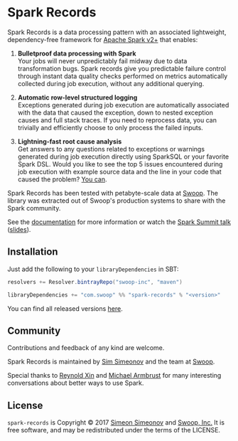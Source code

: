 # Spark Records

Spark Records is a data processing pattern with an associated lightweight, dependency-free framework for [Apache Spark v2+](https://spark.apache.org/) that enables:

1. **Bulletproof data processing with Spark**  
	Your jobs will never unpredictably fail midway due to data transformation bugs. Spark records give you predictable failure control through instant data quality checks performed on metrics automatically collected during job execution, without any additional querying.

2. **Automatic row-level structured logging**  
	Exceptions generated during job execution are automatically associated with the data that caused the exception, down to nested exception causes and full stack traces. If you need to reprocess data, you can trivially and efficiently choose to only process the failed inputs.

3. **Lightning-fast root cause analysis**  
	Get answers to any questions related to exceptions or warnings generated during job execution directly using SparkSQL or your favorite Spark DSL. Would you like to see the top 5 issues encountered during job execution with example source data and the line in your code that caused the problem? [You can](https://swoop-inc.github.io/spark-records/docs.html#root-cause-analysis).

Spark Records has been tested with petabyte-scale data at [Swoop](https://www.swoop.com). The library was extracted out of Swoop's production systems to share with the Spark community.

See the [documentation](https://swoop-inc.github.io/spark-records/) for more information or watch the [Spark Summit talk](https://spark-summit.org/east-2017/events/bulletproof-jobs-patterns-for-large-scale-spark-processing/) ([slides](https://www.slideshare.net/slideshow/embed_code/key/TSOLI6UGKLFZE)).

## Installation

Just add the following to your `libraryDependencies` in SBT:

```scala
resolvers += Resolver.bintrayRepo("swoop-inc", "maven")

libraryDependencies += "com.swoop" %% "spark-records" % "<version>"
```

You can find all released versions [here](https://github.com/swoop-inc/spark-records/releases).

## Community

Contributions and feedback of any kind are welcome.

Spark Records is maintained by [Sim Simeonov](https://github.com/ssimeonov) and the team at [Swoop](https://www.swoop.com).

Special thanks to [Reynold Xin](https://github.com/rxin) and [Michael Armbrust](https://github.com/marmbrus) for many interesting conversations about better ways to use Spark.

## License

`spark-records` is Copyright &copy; 2017 [Simeon Simeonov](https://about.me/simeonov) and [Swoop, Inc.](https://www.swoop.com) It is free software, and may be redistributed under the terms of the LICENSE.
